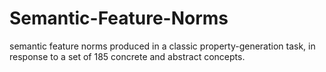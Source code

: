 # Semantic-Feature-Norms
semantic feature norms produced in a classic property-generation task, in response to a set of 185 concrete and abstract concepts.
